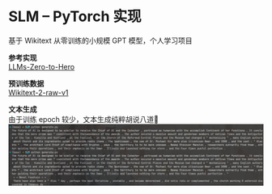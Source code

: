 # SLM – PyTorch 实现

基于 Wikitext 从零训练的小规模 GPT 模型，个人学习项目

**参考实现**  
[LLMs-Zero-to-Hero](https://www.bilibili.com/video/BV1qWwke5E3K/?share_source=copy_web&vd_source=a3f6c2c8cc073b492d4eac26b38495cd)

**预训练数据**  
[Wikitext-2-raw-v1](https://huggingface.co/datasets/wikitext)

**文本生成**  
由于训练 epoch 较少，文本生成纯粹胡说八道🤯
![generate](images/generate.png)
